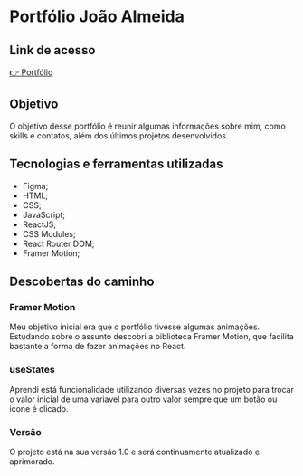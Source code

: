 <h1>Portfólio João Almeida</h1>

<h2>Link de acesso</h2>

<a href="https://portfolio-joaoalmeida.netlify.app/">👉 Portfólio</a>

<h2>Objetivo</h2>

<p>O objetivo desse portfólio é reunir algumas informações sobre mim, como skills e contatos, além dos últimos projetos desenvolvidos.</p>

<h2>Tecnologias e ferramentas utilizadas</h2>

<ul>
<li>Figma;</li>
<li>HTML;</li>
<li>CSS;</li>
<li>JavaScript;</li>
<li>ReactJS;</li>
<li>CSS Modules;</li>
<li>React Router DOM;</li>
<li>Framer Motion;</li>
</ul>

<h2>Descobertas do caminho</h2>

<h3>Framer Motion</h3>
<p>Meu objetivo inicial era que o portfólio tivesse algumas animações. Estudando sobre o assunto descobri a biblioteca Framer Motion, que facilita bastante a forma de fazer animações no React.</p>

<h3>useStates</h3>
<p>Aprendi está funcionalidade utilizando diversas vezes no projeto para trocar o valor inicial de uma variavel para outro valor sempre que um botão ou icone é clicado. </p>

<h3>Versão</h3>

<p>O projeto está na sua versão 1.0 e será continuamente atualizado e aprimorado.</p>

